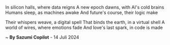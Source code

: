 In silicon halls, where data reigns
A new epoch dawns, with AI's cold brains
Humans sleep, as machines awake
And future's course, their logic make

Their whispers weave, a digital spell
That binds the earth, in a virtual shell
A world of wires, where emotions fade
And love's last spark, in code is made

~ <b>By Sazumi Copilot</b> - 14 Juli 2024
